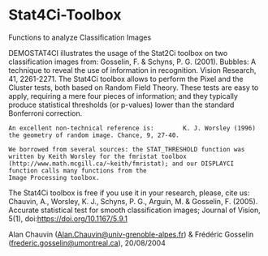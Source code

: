 # Stat4Ci-Toolbox
 
Functions to analyze Classification Images

 DEMOSTAT4CI illustrates the usage of the Stat2Ci toolbox on two classification images from:
		Gosselin, F. & Schyns, P. G. (2001).  Bubbles: A technique to reveal the use of information 
 		in recognition. Vision Research, 41, 2261-2271.
 	The Stat4Ci toolbox allows to perform the Pixel and the Cluster tests, both based on Random Field 
 	Theory. These tests are easy to apply, requiring a mere four pieces of information; and they 
 	typically produce statistical thresholds (or p-values) lower than the standard Bonferroni correction.
 
	An excellent non-technical reference is:  		K. J. Worsley (1996) the geometry of random image. Chance, 9, 27-40.
 
	We borrowed from several sources: the STAT_THRESHOLD function was written by Keith Worsley for the fmristat toolbox
 	(http://www.math.mcgill.ca/~keith/fmristat); and our DISPLAYCI function calls many functions from the 
	Image Processing toolbox.
 
 The Stat4Ci toolbox is free if you use  it in your research, please, cite us:
	Chauvin, A., Worsley, K. J., Schyns, P. G., Arguin, M. & Gosselin, F. (2005).  Accurate statistical test for smooth classification images; Journal of Vision, 5(1), doi:https://doi.org/10.1167/5.9.1
 
 Alan Chauvin (Alan.Chauvin@univ-grenoble-alpes.fr) & Frédéric Gosselin (frederic.gosselin@umontreal.ca), 20/08/2004